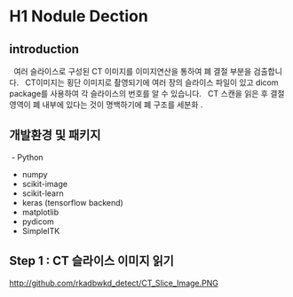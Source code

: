 # H1 Nodule Dection 


## introduction
  
   여러 슬라이스로 구성된 CT 이미지를 이미지연산을 통하여 폐 결절 부분을 검출합니다. 
   CT이미지는 횡단 이미지로 촬영되기에 여러 장의 슬라이스 파일이 있고 dicom package를 사용하여 각 슬라이스의 번호를 알 수 있습니다.
   CT 스캔을 읽은 후 결절 영역이 폐 내부에 있다는 것이 명백하기에 폐 구조를 세분화 .



## 개발환경 및 패키지

  - Python
  - numpy
  - scikit-image
  - scikit-learn
  - keras (tensorflow backend)
  - matplotlib
  - pydicom
  - SimpleITK
  
  
  
## Step 1 : CT 슬라이스 이미지 읽기 


http://github.com/rkadbwkd_detect/CT_Slice_Image.PNG
  
  
  








